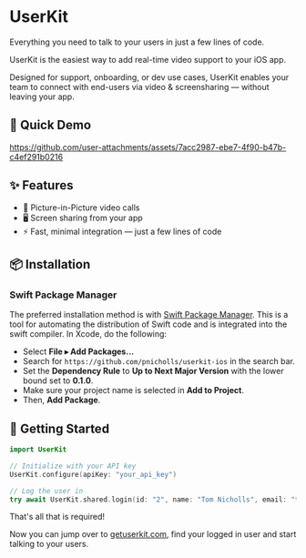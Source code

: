 # UserKit

Everything you need to talk to your users in just a few lines of code.

UserKit is the easiest way to add real-time video support to your iOS app. 

Designed for support, onboarding, or dev use cases, UserKit enables your team to connect with end-users via video & screensharing — without leaving your app.

## 🎉 Quick Demo

https://github.com/user-attachments/assets/7acc2987-ebe7-4f90-b47b-c4ef291b0216

## ✨ Features

- 🔄 Picture-in-Picture video calls
- 🖥️ Screen sharing from your app
- ⚡ Fast, minimal integration — just a few lines of code

## 📦 Installation

### Swift Package Manager

The preferred installation method is with [Swift Package Manager](https://swift.org/package-manager/). This is a tool for automating the distribution of Swift code and is integrated into the swift compiler. In Xcode, do the following:

- Select **File ▸ Add Packages...**
- Search for `https://github.com/pnicholls/userkit-ios` in the search bar.
- Set the **Dependency Rule** to **Up to Next Major Version** with the lower bound set to **0.1.0**.
- Make sure your project name is selected in **Add to Project**.
- Then, **Add Package**.

## 🚀 Getting Started

```swift
import UserKit

// Initialize with your API key
UserKit.configure(apiKey: "your_api_key")

// Log the user in
try await UserKit.shared.login(id: "2", name: "Tom Nicholls", email: "tom@nicholls.com")
```

That's all that is required! 

Now you can jump over to [getuserkit.com](https://getuserkit.com), find your logged in user and start talking to your users. 

